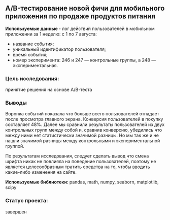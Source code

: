 ## A/B-тестирование новой фичи для мобильного приложения по продаже продуктов питания

<b> Используемые данные </b> - лог действий пользователей в мобильном приложении за 1 неделю: с 1 по 7 августа: 
- название события;
- уникальный идентификатор пользователя;
- время события;
- номер эксперимента: 246 и 247 — контрольные группы, а 248 — экспериментальная.

### Цель исследования: 
принятие решения на основе А/В-теста

### Выводы
Воронка событий показала что больше всего пользователей отпадает после просмотра главного экрана. Конверсия пользователей в покупку составляет 48%. Далее мы сравнили результаты пользователей из двух контрольных групп между собой и, сравнив конверсию, убедились что между ними нет статистически значимой разницы. Но мы так же и не нашли значимой разницы между контрольными и экспериментальной группой.

По результатам исследования, следует сделать вывод что смена шрифта никак не повлияла на поведение пользователей, поэтому не является целесообразным тратить средства на то, чтобы вводить какие-либо изменения на сайте.

<b> Используемые библиотеки: </b> pandas, math, numpy, seaborn, matplotlib, scipy

### Статус проекта:
завершен

